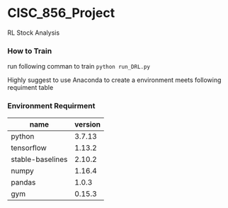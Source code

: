 # CISC_856_Project
RL Stock Analysis

### How to Train

run following comman to train 
`python run_DRL.py`

Highly suggest to use Anaconda to create a environment meets following requiment table

### Environment Requirment

| name | version |
| ----------- | ----------- |
| python | 3.7.13 |
| tensorflow | 1.13.2 |
| stable-baselines | 2.10.2 |
|numpy|1.16.4|
|pandas|1.0.3|
|gym|0.15.3|
